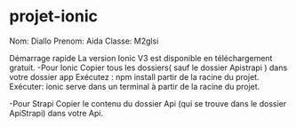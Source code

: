 # projet-ionic
Nom: Diallo
Prenom: Aida
Classe: M2glsi

Démarrage rapide
La version Ionic V3 est disponible en téléchargement gratuit.
-Pour Ionic
Copier tous les dossiers( sauf le dossier Apistrapi ) dans votre dossier app
Exécutez : npm install partir de la racine du projet.
Exécuter: ionic serve dans un terminal à partir de la racine du projet.

-Pour Strapi
Copier le contenu du dossier Api (qui se trouve dans le dossier ApiStrapi) dans votre Api.

